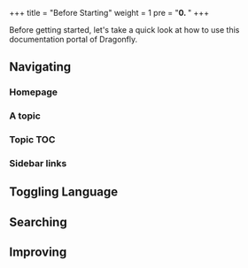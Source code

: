 +++
title = "Before Starting"
weight = 1
pre = "<b>0. </b>"
+++

Before getting started, let's take a quick look at how to use this documentation portal of Dragonfly.

## Navigating

### Homepage

### A topic

### Topic TOC

### Sidebar links

## Toggling Language

## Searching

## Improving